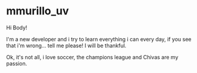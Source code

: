 # mmurillo_uv

Hi Body!

I'm a new developer and i try to learn everything i can every day, if you see that i'm wrong... tell me please! I will be thankful.

Ok, it's not all, i love soccer, the champions league and Chivas are my passion.
